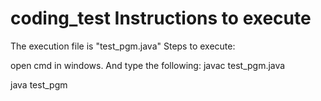 # coding_test Instructions to execute
The execution file is "test_pgm.java"
Steps to execute:

open cmd in windows. And type the following:
  javac test_pgm.java
  
  java test_pgm
  
